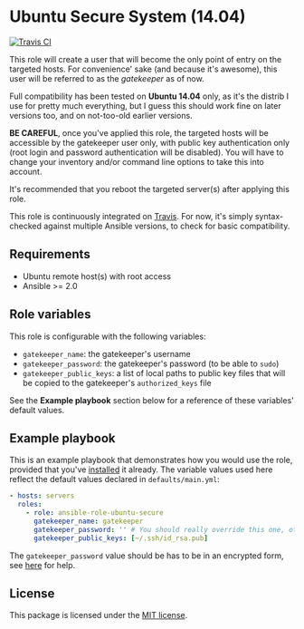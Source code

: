 # Ubuntu Secure System (14.04)

[![Travis CI](https://img.shields.io/travis/rust-lang/rust.svg)](https://travis-ci.org/fabschurt/ansible-role-ubuntu-secure)

This role will create a user that will become the only point of entry on the
targeted hosts. For convenience' sake (and because it's awesome), this user will
be referred to as the *gatekeeper* as of now.

Full compatibility has been tested on **Ubuntu 14.04** only, as it's the distrib
I use for pretty much everything, but I guess this should work fine on later
versions too, and on not-too-old earlier versions.

**BE CAREFUL**, once you've applied this role, the targeted hosts will be accessible
by the gatekeeper user only, with public key authentication only (root login and
password authentication will be disabled). You will have to change your inventory
and/or command line options to take this into account.

It's recommended that you reboot the targeted server(s) after applying this role.

This role is continuously integrated on [Travis](https://travis-ci.org/fabschurt/ansible-role-ubuntu-secure).
For now, it's simply syntax-checked against multiple Ansible versions, to check
for basic compatibility.

## Requirements

* Ubuntu remote host(s) with root access
* Ansible >= 2.0

## Role variables

This role is configurable with the following variables:

* `gatekeeper_name`: the gatekeeper's username
* `gatekeeper_password`: the gatekeeper's password (to be able to `sudo`)
* `gatekeeper_public_keys`: a list of local paths to public key files that will
  be copied to the gatekeeper's `authorized_keys` file

See the **Example playbook** section below for a reference of these variables'
default values.

## Example playbook

This is an example playbook that demonstrates how you would use the role, provided
that you've [installed](https://galaxy.ansible.com/intro#download) it already.
The variable values used here reflect the default values declared in `defaults/main.yml`:

```yaml
- hosts: servers
  roles:
    - role: ansible-role-ubuntu-secure
      gatekeeper_name: gatekeeper
      gatekeeper_password: '' # You should really override this one, otherwise you won't be able to sudo
      gatekeeper_public_keys: [~/.ssh/id_rsa.pub]
```

The `gatekeeper_password` value should be has to be in an encrypted form,
see [here](http://docs.ansible.com/ansible/faq.html#how-do-i-generate-crypted-passwords-for-the-user-module)
for help.

## License

This package is licensed under the [MIT license](https://opensource.org/licenses/MIT).
